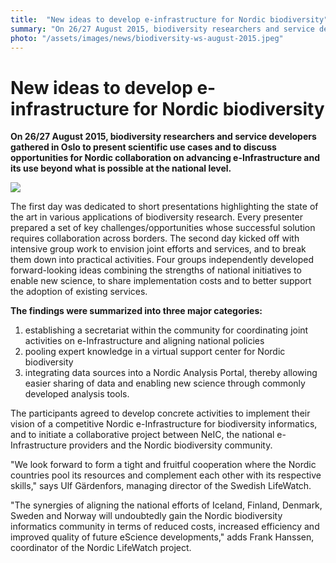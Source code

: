 ```yaml
---
title:  "New ideas to develop e-infrastructure for Nordic biodiversity" 
summary: "On 26/27 August 2015, biodiversity researchers and service developers gathered in Oslo to present scientific use cases and to discuss opportunities for Nordic collaboration on advancing e-Infrastructure and its use beyond what is possible at the national level."
photo: "/assets/images/news/biodiversity-ws-august-2015.jpeg"
---
```


New ideas to develop e-infrastructure for Nordic biodiversity
=============================================================

**On 26/27 August 2015, biodiversity researchers and service developers gathered in Oslo to present scientific use cases and to discuss opportunities for Nordic collaboration on advancing e-Infrastructure and its use beyond what is possible at the national level.**

<img class="smallpic" src="{% include baseurl %}/assets/images/news/biodiversity-ws-august-2015.jpeg">

The first day was dedicated to short presentations highlighting the state of the art in various applications of biodiversity research. Every presenter prepared a set of key challenges/opportunities whose successful solution requires collaboration across borders. The second day kicked off with intensive group work to envision joint efforts and services, and to break them down into practical activities. Four groups independently developed forward-looking ideas combining the strengths of national initiatives to enable new science, to share implementation costs and to better support the adoption of existing services.

**The findings were summarized into three major categories:**

1.  establishing a secretariat within the community for coordinating joint activities on e-Infrastructure and aligning national policies
2.  pooling expert knowledge in a virtual support center for Nordic biodiversity
3.  integrating data sources into a Nordic Analysis Portal, thereby allowing easier sharing of data and enabling new science through commonly developed analysis tools.

The participants agreed to develop concrete activities to implement their vision of a competitive Nordic e-Infrastructure for biodiversity informatics, and to initiate a collaborative project between NeIC, the national e-Infrastructure providers and the Nordic biodiversity community.

"We look forward to form a tight and fruitful cooperation where the Nordic countries pool its resources and complement each other with its respective skills," says Ulf Gärdenfors, managing director of the Swedish LifeWatch.

"The synergies of aligning the national efforts of Iceland, Finland, Denmark, Sweden and Norway will undoubtedly gain the Nordic biodiversity informatics community in terms of reduced costs, increased efficiency and improved quality of future eScience developments," adds Frank Hanssen, coordinator of the Nordic LifeWatch project.

